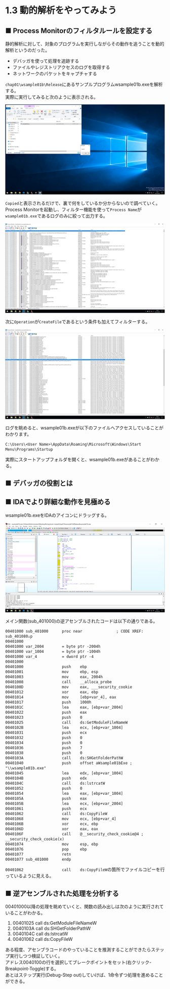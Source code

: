 # 1.3 動的解析をやってみよう
## ■ Process Monitorのフィルタルールを設定する
静的解析に対して、対象のプログラムを実行しながらその動作を追うことを動的解析というのだった。  
- デバッガを使って処理を追跡する
- ファイルやレジストリアクセスのログを取得する
- ネットワークのパケットをキャプチャする

`chap01\wsample01b\Release`にあるサンプルプログラムwsample01b.exeを解析する。  
実際に実行してみると次のように表示される。  
  
![1-3-1](./images/1-3-1.png)
  
`Copied`と表示されるだけで、裏で何をしているか分からないので調べていく。  
Process Monitorを起動し、フィルター機能を使って`Process Name`が`wsample01b.exe`であるログのみに絞って出力する。  
  
![1-3-2](./images/1-3-2.png)
  
次に`Operation`が`CreateFile`であるという条件も加えてフィルターする。  
  
![1-3-3](./images/1-3-3.png)
  
ログを眺めると、wsample01b.exeが以下のファイルへアクセスしていることがわかります。
```
C:\Users\<User Name>\AppData\Roaming\Microsoft\Windows\Start Menu\Programs\Startup
```
実際にスタートアップフォルダを開くと、wsample01b.exeがあることがわかる。

## ■ デバッガの役割とは
## ■ IDAでより詳細な動作を見極める
wsample01b.exeをIDAのアイコンにドラッグする。 
  
![1-3-4](./images/1-3-4.png)
  
メイン関数(sub_401000)の逆アセンブルされたコードは以下の通りである。
```
00401000 sub_401000      proc near               ; CODE XREF: sub_401080↓p
00401000
00401000 var_2004        = byte ptr -2004h
00401000 var_1004        = byte ptr -1004h
00401000 var_4           = dword ptr -4
00401000
00401000                 push    ebp
00401001                 mov     ebp, esp
00401003                 mov     eax, 2004h
00401008                 call    __alloca_probe
0040100D                 mov     eax, ___security_cookie
00401012                 xor     eax, ebp
00401014                 mov     [ebp+var_4], eax
00401017                 push    1000h
0040101C                 lea     eax, [ebp+var_2004]
00401022                 push    eax
00401023                 push    0
00401025                 call    ds:GetModuleFileNameW
0040102B                 lea     ecx, [ebp+var_1004]
00401031                 push    ecx
00401032                 push    0
00401034                 push    0
00401036                 push    7
00401038                 push    0
0040103A                 call    ds:SHGetFolderPathW
00401040                 push    offset aWsample01bExe ; "\\wsample01b.exe"
00401045                 lea     edx, [ebp+var_1004]
0040104B                 push    edx
0040104C                 call    ds:lstrcatW
00401052                 push    0
00401054                 lea     eax, [ebp+var_1004]
0040105A                 push    eax
0040105B                 lea     ecx, [ebp+var_2004]
00401061                 push    ecx
00401062                 call    ds:CopyFileW
00401068                 mov     ecx, [ebp+var_4]
0040106B                 xor     ecx, ebp
0040106D                 xor     eax, eax
0040106F                 call    @__security_check_cookie@4 ; __security_check_cookie(x)
00401074                 mov     esp, ebp
00401076                 pop     ebp
00401077                 retn
00401077 sub_401000      endp
```
`00401062                 call    ds:CopyFileW`の箇所でファイルコピーを行っているように見える。

## ■ 逆アセンブルされた処理を分析する
00401000以降の処理を眺めていくと、関数の読み出しは次のように実行されていることがわかる。
1. 00401025                 call    ds:GetModuleFileNameW
2. 0040103A                 call    ds:SHGetFolderPathW
3. 0040104C                 call    ds:lstrcatW
4. 00401062                 call    ds:CopyFileW

ある程度、アセンブラコードのやっていることを推測することができたらステップ実行しつつ検証していく。  
アドレス0040100の行を選択してブレークポイントをセット(右クリック-Breakpoint-Toggle)する。  
あとはステップ実行(Debug-Step out)していけば、1命令ずつ処理を進めることができる。
